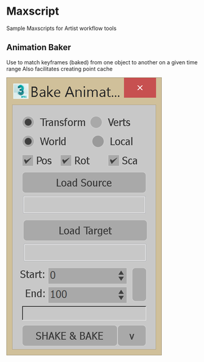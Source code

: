 # Maxscript
Sample Maxscripts for Artist workflow tools

## Animation Baker

Use to match keyframes (baked) from one object to another on a given time range 
Also facilitates creating point cache

![sampleImage](Samples/cb_anim_baker.png)
